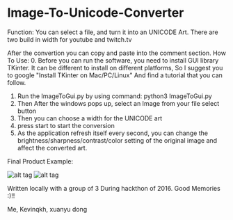 # Image-To-Unicode-Converter

Function: You can select a file, and turn it into an UNICODE Art.
There are two build in width for youtube and twitch.tv

After the convertion you can copy and paste into the comment section.
How To Use:
  0. Before you can run the software, you need to install GUI library TKinter. It can be different to install on different platforms, So I suggest you to google "Install TKinter on Mac/PC/Linux" And find a tutorial that you can follow.
  1. Run the ImageToGui.py by using command:
      python3 ImageToGui.py
  2. Then After the windows pops up, select an Image from your file select button
  3. Then you can choose a width for the UNICODE art
  4. press start to start the conversion
  5. As the application refresh itself every second, you can change the brightness/sharpness/contrast/color setting of the original image and affect the converted art.
  
 Final Product Example:

![alt tag](https://raw.githubusercontent.com/yinyifu/Image-To-Unicode-Converter/master/one.png)
![alt tag](https://raw.githubusercontent.com/yinyifu/Image-To-Unicode-Converter/master/two.png)



Written locally with a group of 3 During hackthon of 2016.
Good Memories :)!!

Me, Kevinqkh, xuanyu dong
